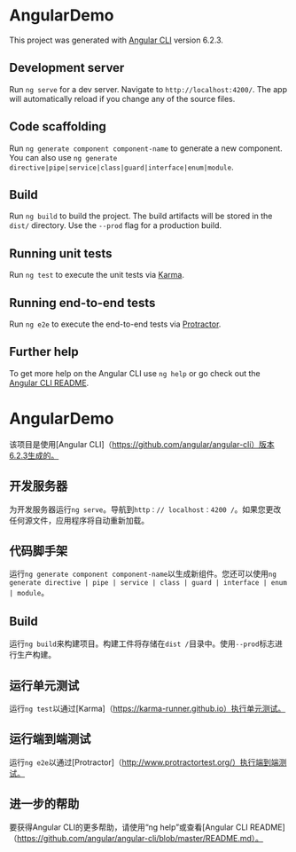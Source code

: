 # AngularDemo

This project was generated with [Angular CLI](https://github.com/angular/angular-cli) version 6.2.3.

## Development server

Run `ng serve` for a dev server. Navigate to `http://localhost:4200/`. The app will automatically reload if you change any of the source files.

## Code scaffolding

Run `ng generate component component-name` to generate a new component. You can also use `ng generate directive|pipe|service|class|guard|interface|enum|module`.

## Build

Run `ng build` to build the project. The build artifacts will be stored in the `dist/` directory. Use the `--prod` flag for a production build.

## Running unit tests

Run `ng test` to execute the unit tests via [Karma](https://karma-runner.github.io).

## Running end-to-end tests

Run `ng e2e` to execute the end-to-end tests via [Protractor](http://www.protractortest.org/).

## Further help

To get more help on the Angular CLI use `ng help` or go check out the [Angular CLI README](https://github.com/angular/angular-cli/blob/master/README.md).

# AngularDemo

该项目是使用[Angular CLI]（https://github.com/angular/angular-cli）版本6.2.3生成的。

## 开发服务器

为开发服务器运行`ng serve`。导航到`http：// localhost：4200 /`。如果您更改任何源文件，应用程序将自动重新加载。

## 代码脚手架

运行`ng generate component component-name`以生成新组件。您还可以使用`ng generate directive | pipe | service | class | guard | interface | enum | module`。

## Build

运行`ng build`来构建项目。构建工件将存储在`dist /`目录中。使用`--prod`标志进行生产构建。

## 运行单元测试

运行`ng test`以通过[Karma]（https://karma-runner.github.io）执行单元测试。

## 运行端到端测试

运行`ng e2e`以通过[Protractor]（http://www.protractortest.org/）执行端到端测试。

## 进一步的帮助

要获得Angular CLI的更多帮助，请使用“ng help”或查看[Angular CLI README]（https://github.com/angular/angular-cli/blob/master/README.md）。
